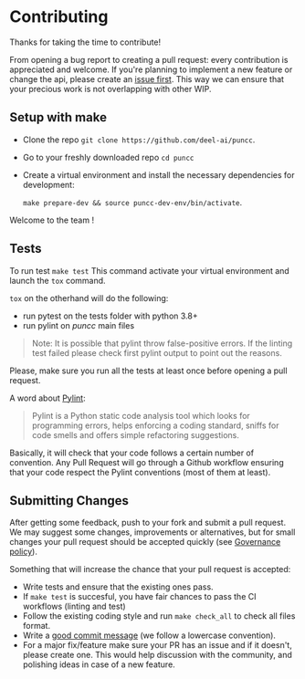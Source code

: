 # Contributing

Thanks for taking the time to contribute!

From opening a bug report to creating a pull request: every contribution is
appreciated and welcome. If you're planning to implement a new feature or change
the api, please create an [issue first](https://github.com/deel-ai/puncc/issues/new). This way we can ensure that your precious work is not overlapping with other WIP.


## Setup with make

- Clone the repo `git clone https://github.com/deel-ai/puncc`.
- Go to your freshly downloaded repo `cd puncc`
- Create a virtual environment and install the necessary dependencies for development:

  `make prepare-dev && source puncc-dev-env/bin/activate`.

Welcome to the team !


## Tests

To run test `make test`
This command activate your virtual environment and launch the `tox` command.


`tox` on the otherhand will do the following:
- run pytest on the tests folder with python 3.8+
- run pylint on *puncc* main files
> Note: It is possible that pylint throw false-positive errors. If the linting test failed please check first pylint output to point out the reasons.

Please, make sure you run all the tests at least once before opening a pull request.

A word about [Pylint](https://pypi.org/project/pylint/):
> Pylint is a Python static code analysis tool which looks for programming errors, helps enforcing a coding standard, sniffs for code smells and offers simple refactoring suggestions.

Basically, it will check that your code follows a certain number of convention. Any Pull Request will go through a Github workflow ensuring that your code respect the Pylint conventions (most of them at least).

## Submitting Changes

After getting some feedback, push to your fork and submit a pull request. We
may suggest some changes, improvements or alternatives, but for small changes
your pull request should be accepted quickly (see [Governance policy](https://github.com/deel-ai/puncc/blob/master/GOVERNANCE.md)).

Something that will increase the chance that your pull request is accepted:

- Write tests and ensure that the existing ones pass.
- If `make test` is succesful, you have fair chances to pass the CI workflows (linting and test)
- Follow the existing coding style and run `make check_all` to check all files format.
- Write a [good commit message](https://tbaggery.com/2008/04/19/a-note-about-git-commit-messages.html) (we follow a lowercase convention).
- For a major fix/feature make sure your PR has an issue and if it doesn't, please create one. This would help discussion with the community, and polishing ideas in case of a new feature.
